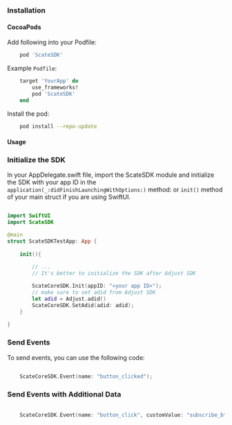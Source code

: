 ### Installation 

#### CocoaPods

Add following into your Podfile:

```ruby
    pod 'ScateSDK'
```

Example `Podfile`:

```ruby
    target 'YourApp' do
        use_frameworks!
        pod 'ScateSDK'
    end
```


Install the pod:

```bash
    pod install --repo-update
```


#### Usage

### Initialize the SDK

In your AppDelegate.swift file, import the ScateSDK module and initialize the SDK with your app ID in the `application(_:didFinishLaunchingWithOptions:)` method: or `init()` method of your main struct if you are using SwiftUI.

```swift

import SwiftUI
import ScateSDK

@main
struct ScateSDKTestApp: App {
    
    init(){
        
        // ...
        // It's better to initialize the SDK after Adjust SDK 

        ScateCoreSDK.Init(appID: "<your app ID>");
        // make sure to set adid from Adjust SDK
        let adid = Adjust.adid()
        ScateCoreSDK.SetAdid(adid: adid);
    }
    
}

```
### Send Events

To send events, you can use the following code:

```swift
    
    ScateCoreSDK.Event(name: "button_clicked");

```

### Send Events with Additional Data

```swift

    ScateCoreSDK.Event(name: "button_click", customValue: "subscribe_btn");

```


